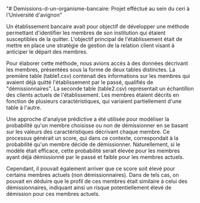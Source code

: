 "# Demissions-d-un-organisme-bancaire: Projet efféctué au sein du ceri à l'Université d'avignon" 

Un établissement bancaire avait pour objectif de développer une méthode permettant d'identifier les membres de son institution qui étaient susceptibles de la quitter. L'objectif principal de l'établissement était de mettre en place une stratégie de gestion de la relation client visant à anticiper le départ des membres.

Pour élaborer cette méthode, nous avions accès à des données décrivant les membres, présentées sous la forme de deux tables distinctes. La première table (table1.csv) contenait des informations sur les membres qui avaient déjà quitté l'établissement par le passé, qualifiés de "démissionnaires". La seconde table (table2.csv) représentait un échantillon des clients actuels de l'établissement. Les membres étaient décrits en fonction de plusieurs caractéristiques, qui variaient partiellement d'une table à l'autre.

Une approche d'analyse prédictive a été utilisée pour modéliser la probabilité qu'un membre choisisse ou non de démissionner en se basant sur les valeurs des caractéristiques décrivant chaque membre. Ce processus générait un score, qui dans ce contexte, correspondait à la probabilité qu'un membre décide de démissionner. Naturellement, si le modèle était efficace, cette probabilité serait élevée pour les membres ayant déjà démissionné par le passé et faible pour les membres actuels.

Cependant, il pouvait également arriver que ce score soit élevé pour certains membres actuels (non démissionnaires). Dans de tels cas, on pouvait en déduire que le profil de ces membres était similaire à celui des démissionnaires, indiquant ainsi un risque potentiellement élevé de démission pour ces membres actuels.

